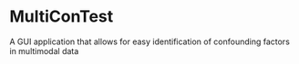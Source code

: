 # MultiConTest
A GUI application that allows for easy identification of confounding factors in multimodal data
